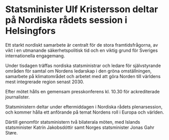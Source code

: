 # Statsminister Ulf Kristersson deltar på Nordiska rådets session i Helsingfors

Ett starkt nordiskt samarbete är centralt för de stora framtidsfrågorna, av vikt i en utmanande säkerhetspolitisk tid och en viktig grund för Sveriges internationella engagemang.

Under tisdagen träffas nordiska statsministrar och ledare för självstyrande områden för samtal om Nordens ledarskap i den gröna omställningen, samarbete på klimatområdet och arbetet med att göra Norden till världens mest integrerade region senast 2030\.

Efter mötet hålls en gemensam presskonferens kl. 10\.30 för ackrediterade journalister.

Statsministern deltar under eftermiddagen i Nordiska rådets plenarsession, och kommer hålla ett anförande på temat Nordens roll i Europa och världen.

Därtill genomför statsministern två bilaterala möten, med Islands statsminister Katrín Jakobsdóttir samt Norges statsminister Jonas Gahr Støre.
